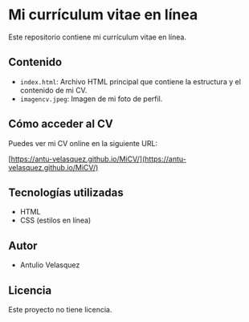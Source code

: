# Mi currículum vitae en línea

Este repositorio contiene mi currículum vitae en línea.

## Contenido

* `index.html`: Archivo HTML principal que contiene la estructura y el contenido de mi CV.
* `imagencv.jpeg`: Imagen de mi foto de perfil.

## Cómo acceder al CV

Puedes ver mi CV online en la siguiente URL:

[https://antu-velasquez.github.io/MiCV/](https://antu-velasquez.github.io/MiCV/)


## Tecnologías utilizadas

* HTML
* CSS (estilos en línea)

## Autor

* Antulio Velasquez

## Licencia

Este proyecto no tiene licencia.
